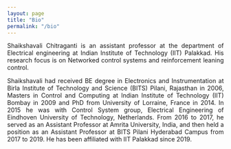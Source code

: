 ```yaml
---
layout: page
title: "Bio"
permalink: "/bio"
---
```


<p style="text-align: justify;">
Shaikshavali Chitraganti is an assistant professor at the department of Electrical engineering at Indian Institute of Technology (IIT) Palakkad. His research focus is on Networked control systems and reinforcement leaning control.
</p>

<p style="text-align: justify;">
Shaikshavali had received BE degree in Electronics and Instrumentation at Birla Institute of Technology and Science (BITS) Pilani, Rajasthan in 2006, Masters in Control and Computing at Indian Institute of Technology (IIT) Bombay in 2009 and PhD from University of Lorraine, France in 2014. In 2015 he was with Control System group, Electrical Engineering of Eindhoven University of Technology, Netherlands. From 2016 to 2017, he served as an Assistant Professor at Amrita University, India, and then held a position as an Assistant Professor at BITS Pilani Hyderabad Campus from 2017 to 2019. He has been affiliated with IIT Palakkad since 2019.
</p>

<!--<p align="center">
<img src="me2.jpg"  width="200px"/>
</p>

<!--Tobia Marcucci is a sixth-year PhD student at the Massachusetts Institute of Technology (MIT), [Computer Science and Artificial Intelligence Laboratory (CSAIL)](https://www.csail.mit.edu), under the supervision of [Russ Tedrake](https://groups.csail.mit.edu/locomotion/russt.html) and [Pablo Parrilo](https://www.mit.edu/~parrilo/). During his PhD, Tobia has also spent one year at Stanford University as a graduate visiting researcher in [Stephen Boyd](https://web.stanford.edu/~boyd/)'s group. Before MIT, Tobia was at the University of Pisa, where he graduated cum laude in mechanical engineering and where he started a PhD in robotics at the [Research Center E. Piaggio](https://www.centropiaggio.unipi.it) and the [Istituto Italiano di Tecnologia (IIT)](https://www.iit.it/en-US/). His research lies at the intersection of convex and combinatorial optimization, with applications to robotics, motion planning, and optimal control.

CV available at: <a href="https://tobiamarcucci.github.io/marcucci_cv.pdf" target="_blank">https://tobiamarcucci.github.io/marcucci_cv.pdf</a> -->
